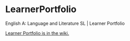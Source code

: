 # LearnerPortfolio
English A: Language and Literature SL | Learner Portfolio

[Learner Portfolio is in the wiki.](https://github.com/PartelKaukver/LearnerPortfolio/wiki)
